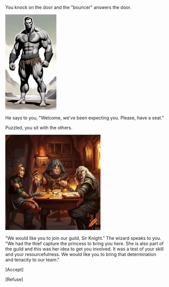 You knock on the door and the "bouncer" answers the door.

![Fighter](./img/fightersm.jpg)

He says to you, "Welcome, we've been expecting you.  Please, have a seat."

Puzzled, you sit with the others.

![Sitting at the Table](./img/sitting_at_tablesm.jpg)

"We would like you to join our guild, Sir Knight."  The wizard speaks to you.  "We had the thief capture the princess to bring you here.  She is also part of the guild and this was her idea to get you involved.  It was a test of your skill and your resourcefulness.  We would like you to bring that determination and tenacity to our team."

[Accept]

[Refuse]